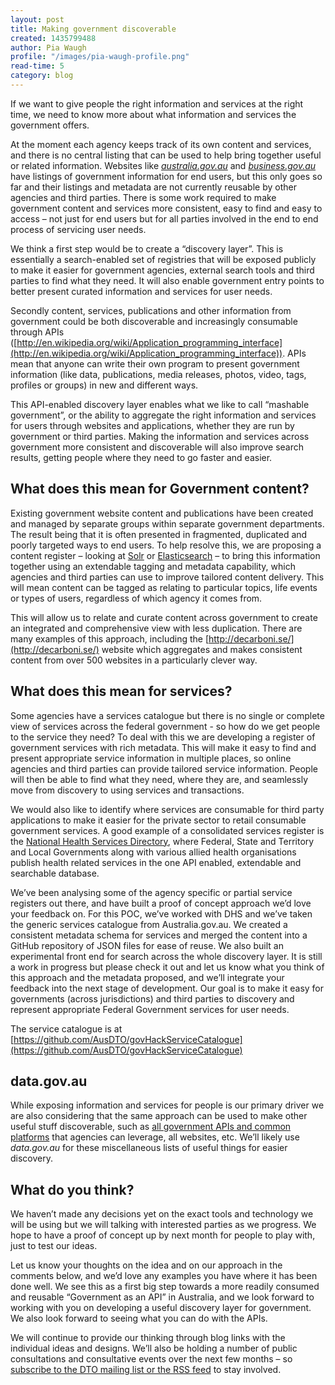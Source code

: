 ```yaml
---
layout: post
title: Making government discoverable
created: 1435799488
author: Pia Waugh
profile: "/images/pia-waugh-profile.png"
read-time: 5
category: blog
---
```

If we want to give people the right information and services at the right time, we need to know more about what information and services the government offers.

At the moment each agency keeps track of its own content and services, and there is no central listing that can be used to help bring together useful or related information. Websites like *[australia.gov.au](http://www.australia.gov.au/)* and *[business.gov.au](http://www.business.gov.au)* have listings of government information for end users, but this only goes so far and their listings and metadata are not currently reusable by other agencies and third parties. There is some work required to make government content and services more consistent, easy to find and easy to access – not just for end users but for all parties involved in the end to end process of servicing user needs.

We think a first step would be to create a “discovery layer”. This is essentially a search-enabled set of registries that will be exposed publicly to make it easier for government agencies, external search tools and third parties to find what they need. It will also enable government entry points to better present curated information and services for user needs.

Secondly content, services, publications and other information from government could be both discoverable and increasingly consumable through APIs ([http://en.wikipedia.org/wiki/Application_programming_interface](http://en.wikipedia.org/wiki/Application_programming_interface)). APIs mean that anyone can write their own program to present government information (like data, publications, media releases, photos, video, tags, profiles or groups) in new and different ways.

This API-enabled discovery layer enables what we like to call “mashable government”, or the ability to aggregate the right information and services for users through websites and applications, whether they are run by government or third parties. Making the information and services across government more consistent and discoverable will also improve search results, getting people where they need to go faster and easier.

## What does this mean for Government content?

Existing government website content and publications have been created and managed by separate groups within separate government departments. The result being that it is often presented in fragmented, duplicated and poorly targeted ways to end users. To help resolve this, we are proposing a content register – looking at [Solr](http://lucene.apache.org/solr/) or [Elasticsearch](https://www.elastic.co/products/elasticsearch) – to bring this information together using an extendable tagging and metadata capability, which agencies and third parties can use to improve tailored content delivery. This will mean content can be tagged as relating to particular topics, life events or types of users, regardless of which agency it comes from.

This will allow us to relate and curate content across government to create an integrated and comprehensive view with less duplication. There are many examples of this approach, including the [http://decarboni.se/](http://decarboni.se/) website which aggregates and makes consistent content from over 500 websites in a particularly clever way.

## What does this mean for services?

Some agencies have a services catalogue but there is no single or complete view of services across the federal government - so how do we get people to the service they need? To deal with this we are developing a register of government services with rich metadata. This will make it easy to find and present appropriate service information in multiple places, so online agencies and third parties can provide tailored service information. People will then be able to find what they need, where they are, and seamlessly move from discovery to using services and transactions.

We would also like to identify where services are consumable for third party applications to make it easier for the private sector to retail consumable government services. A good example of a consolidated services register is the [National Health Services Directory](http://www.nhsd.com.au/), where Federal, State and Territory and Local Governments along with various allied health organisations publish health related services in the one API enabled, extendable and searchable database.

We’ve been analysing some of the agency specific or partial service registers out there, and have built a proof of concept approach we’d love your feedback on. For this POC, we’ve worked with DHS and we’ve taken the generic services catalogue from Australia.gov.au. We created a consistent metadata schema for services and merged the content into a GitHub repository of JSON files for ease of reuse. We also built an experimental front end for search across the whole discovery layer. It is still a work in progress but please check it out and let us know what you think of this approach and the metadata proposed, and we’ll integrate your feedback into the next stage of development. Our goal is to make it easy for governments (across jurisdictions) and third parties to discovery and represent appropriate Federal Government services for user needs.

The service catalogue is at [https://github.com/AusDTO/govHackServiceCatalogue](https://github.com/AusDTO/govHackServiceCatalogue)

## data.gov.au

While exposing information and services for people is our primary driver we are also considering that the same approach can be used to make other useful stuff discoverable, such as [all government APIs and common platforms](http://data.gov.au/dataset/common-platforms-and-web-services) that agencies can leverage, all websites, etc. We’ll likely use *data.gov.au* for these miscellaneous lists of useful things for easier discovery.

## What do you think?

We haven’t made any decisions yet on the exact tools and technology we will be using but we will talking with interested parties as we progress. We hope to have a proof of concept up by next month for people to play with, just to test our ideas.

Let us know your thoughts on the idea and on our approach in the comments below, and we’d love any examples you have where it has been done well. We see this as a first big step towards a more readily consumed and reusable “Government as an API” in Australia, and we look forward to working with you on developing a useful discovery layer for government. We also look forward to seeing what you can do with the APIs.

We will continue to provide our thinking through blog links with the individual ideas and designs. We’ll also be holding a number of public consultations and consultative events over the next few months – so [subscribe to the DTO mailing list or the RSS feed](/contact/) to stay involved.
